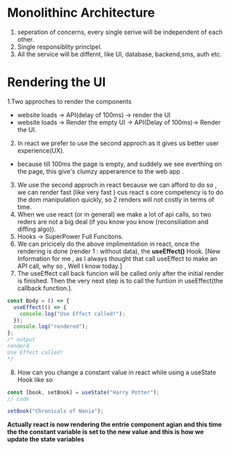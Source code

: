 # Monolithinc Architecture

1. seperation of concerns, every single serive will be independent of each other.
2. Single responsiblity princlpel.
3. All the service will be differnt, like UI, database, backend,sms, auth etc.

# Rendering the UI

1.Two approches to render the components

- website loads -> API(delay of 100ms) -> render the UI
- website loads -> Render the empty UI -> API(Delay of 100ms)-> Render the UI.

2. In react we prefer to use the second approch as it gives us better user experience(UX).

- because till 100ms the page is empty, and suddely we see everthing on the page, this give's clumzy apperarence to the web app .

3. We use the second approch in react because we can afford to do so , we can render fast (like very fast ) cus react s core competency is to do the dom manipulation quickly, so 2 renders will not costly in terms of time.
4. When we use react (or in general) we make a lot of api calls, so two reders are not a big deal (if you know you know (reconsiliation and diffing algo)).
5. Hooks -> SuperPower Full Funcitons.
6. We can pricicely do the above implimentation in react, once the rendering is done (render 1 : without data),
   the <strong>useEffect()</strong> Hook. [New Information for me , as I always thought that call useEffect to make an API call, why so , Well I know today.]
7. The useEffect call back funcion will be called only after the initial render is finished. Then the very next step is to call the funtion in useEffect(the callback function.).

```js
const Body = () => {
  useEffect(() => {
    console.log("Use Effect called!");
  });
  console.log("rendered");
};
/* output
renderd
Use Effect called!
*/
```

8. How can you change a constant value in react while using a useState Hook like so

```jsx
const [book, setBook] = useState("Harry Potter");
// code

setBook("Chronicals of Nania");
```

<strong>
Actually react is now rendering the entrie component agian and this time the the constant variable is set to the new value and this is how we update the state variables
</strong>
